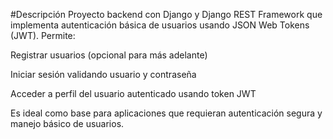 #Descripción
Proyecto backend con Django y Django REST Framework que implementa autenticación básica de usuarios usando JSON Web Tokens (JWT). Permite:

Registrar usuarios (opcional para más adelante)

Iniciar sesión validando usuario y contraseña

Acceder a perfil del usuario autenticado usando token JWT

Es ideal como base para aplicaciones que requieran autenticación segura y manejo básico de usuarios.

